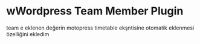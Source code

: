 # wWordpress Team Member Plugin
team e eklenen değerin motopress timetable ekşntisine otomatik eklenmesi özelliğini ekledim 
